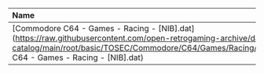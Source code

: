|Name|Size|
|:---|---:|
|[Commodore C64 - Games - Racing - [NIB].dat](https://raw.githubusercontent.com/open-retrogaming-archive/dat-catalog/main/root/basic/TOSEC/Commodore/C64/Games/Racing/[NIB]/Commodore C64 - Games - Racing - [NIB].dat)|52202|
